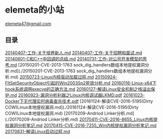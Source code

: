 # elemeta的小站

elemeta47@gmail.com

## 目录

[20140407-工作-关于培养新人.md](./20140407-工作-关于培养新人.md)
[20140407-工作-关于招聘和面试.md](./20140407-工作-关于招聘和面试.md)
[20140601-C和C++中回调的总结.md](./20140601-C和C++中回调的总结.md)
[20140731-工作-对公司开发模型的思考.md](./20140731-工作-对公司开发模型的思考.md)
[20150201-CVE-2013-1763 sock_dig_handlers数组本地提权漏洞分析.md](./20150201-CVE-2013-1763 sock_dig_handlers数组本地提权漏洞分析.md)
[20150723-Linux内核驱动加载过程.md](./20150723-Linux内核驱动加载过程.md)
[20150924-FltSetSecurityObject引起的Win2003Sp2死锁分析.md](./20150924-FltSetSecurityObject引起的Win2003Sp2死锁分析.md)
[20160116-Linux-x64下hook系统调用execve的正确方法.md](./20160116-Linux-x64下hook系统调用execve的正确方法.md)
[20160127-解读Linux安全机制之栈溢出保护.md](./20160127-解读Linux安全机制之栈溢出保护.md)
[20160923-漏洞分析利器之Linux内核调试器LKMD.pdf](./20160923-漏洞分析利器之Linux内核调试器LKMD.pdf)
[20161023-Docker下无代理实时病毒查杀技术.pdf](./20161023-Docker下无代理实时病毒查杀技术.pdf)
[20161124-解读CVE-2016-5195(Dirty COW)Linux本地提权漏洞.md](./20161124-解读CVE-2016-5195(Dirty COW)Linux本地提权漏洞.md)
[20170209-Andriod Linker分析.md](./20170209-Andriod Linker分析.md)
[20170411-CVE-2016-8655_Linux内核提权漏洞分析笔记.md](./20170411-CVE-2016-8655_Linux内核提权漏洞分析笔记.md)
[20170415-CVE-2016-7255_Win内核提权漏洞分析笔记.md](./20170415-CVE-2016-7255_Win内核提权漏洞分析笔记.md)
[20170831-解读Linux启动过程.md](./20170831-解读Linux启动过程.md)